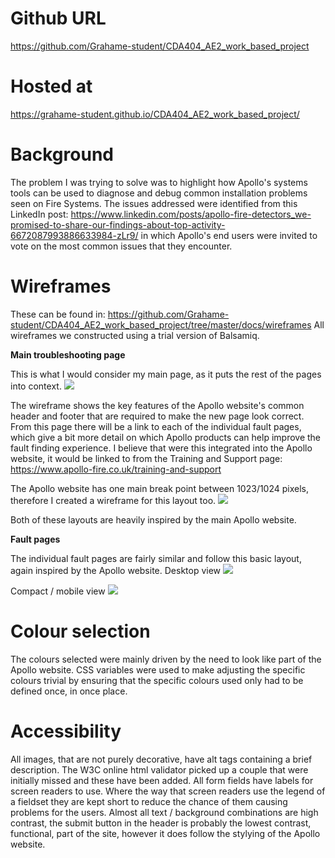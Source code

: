 # Github URL
https://github.com/Grahame-student/CDA404_AE2_work_based_project

# Hosted at
https://grahame-student.github.io/CDA404_AE2_work_based_project/

# Background
The problem I was trying to solve was to highlight how Apollo's systems tools can be used to diagnose and debug common installation problems seen on Fire Systems. The issues addressed were identified from this LinkedIn post: https://www.linkedin.com/posts/apollo-fire-detectors_we-promised-to-share-our-findings-about-top-activity-6672087993886633984-zLr9/ in which Apollo's end users were invited to vote on the most common issues that they encounter.

# Wireframes
These can be found in: https://github.com/Grahame-student/CDA404_AE2_work_based_project/tree/master/docs/wireframes
All wireframes we constructed using a trial version of Balsamiq.

**Main troubleshooting page**

This is what I would consider my main page, as it puts the rest of the pages into context.
![](https://github.com/Grahame-student/CDA404_AE2_work_based_project/blob/master/docs/wireframes/desktop/Troubleshooting%20-%20Desktop.png)

The wireframe shows the key features of the Apollo website's common header and footer that are required to make the new page look correct. 
From this page there will be a link to each of the individual fault pages, which give a bit more detail on which Apollo products can help improve the fault finding experience.
I believe that were this integrated into the Apollo website, it would be linked to from the Training and Support page: https://www.apollo-fire.co.uk/training-and-support

The Apollo website has one main break point between 1023/1024 pixels, therefore I created a wireframe for this layout too.
![](https://github.com/Grahame-student/CDA404_AE2_work_based_project/blob/master/docs/wireframes/mobile/Troubleshooting%20-%20Mobile.png)

Both of these layouts are heavily inspired by the main Apollo website.

**Fault pages**

The individual fault pages are fairly similar and follow this basic layout, again inspired by the Apollo website.
Desktop view
![](https://github.com/Grahame-student/CDA404_AE2_work_based_project/blob/master/docs/wireframes/desktop/Earth%20Faults.png)

Compact / mobile view
![](https://github.com/Grahame-student/CDA404_AE2_work_based_project/blob/master/docs/wireframes/mobile/Troubleshooter%20Details%20-%20Mobile.png)


# Colour selection
The colours selected were mainly driven by the need to look like part of the Apollo website. CSS variables were used to make adjusting the specific colours trivial by ensuring that the specific colours used only had to be defined once, in once place.

# Accessibility
All images, that are not purely decorative, have alt tags containing a brief description. The W3C online html validator picked up a couple that were initially missed and these have been added.
All form fields have labels for screen readers to use.
Where the way that screen readers use the legend of a fieldset they are kept short to reduce the chance of them causing problems for the users.
Almost all text / background combinations are high contrast, the submit button in the header is probably the lowest contrast, functional, part of the site, however it does follow the stylying of the Apollo website.

